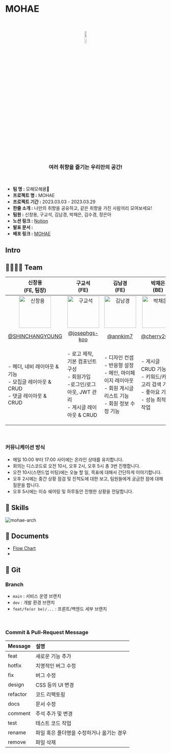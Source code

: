 <h1>MOHAE</h1>
<br/><br/>
<div  align="center">
<img width="10%" alt="로고"  src="https://user-images.githubusercontent.com/64332359/228714709-c36ece9a-cf17-4c4e-964a-25bbb36f47fb.png" />
</div>
<h3 align="center"> 여러 취향을 즐기는 우리만의 공간! </h3>
<br/>

- **팀 명 :** 모해모해큥🫶
- **프로젝트 명 :** MOHAE
- **프로젝트 기간 :** 2023.03.03 - 2023.03.29
- **한줄 소개 :** 나만의 취향을 공유하고, 같은 취향을 가진 사람끼리 모여보세요!
- **팀원 :** 신창용, 구교석, 김남경, 박채은, 김수경, 정은아
- **노션 링크 :** [Notion](https://www.notion.so/codestates/d9a0ee3dfe5047a18b67da8631bdd159?pvs=4)
- **발표 문서 :**
- **배포 링크 :** [MOHAE](http://mohea.s3-website-ap-southeast-2.amazonaws.com)

## Intro



## 👨‍👩‍👧‍👦 Team
| 신창용<br>(FE, 팀장) | 구교석<br>(FE) | 김남경<br>(FE) | 박채은<br>(BE) | 김수경<br>(BE) | 정은아<br>(BE) |
| :---: | :---: | :---: | :---: | :---: | :---: |
| <img alt="신창용" src="https://avatars.githubusercontent.com/SHINCHANGYOUNG" height="100" width="100"> | <img alt="구교석" src="https://avatars.githubusercontent.com/josephgs-koo" height="100" width="100"> | <img alt="김남경" src="https://avatars.githubusercontent.com/annkim7" height="100" width="100"> | <img alt="박채은" src="https://avatars.githubusercontent.com/cherry2030" height="100" width="100"> | <img alt="김수경" src="https://avatars.githubusercontent.com/SOOSOO37" height="100" width="100"> | <img alt="정은아" src="https://avatars.githubusercontent.com/kdsmd62" height="100" width="100"> |
|[@SHINCHANGYOUNG](https://github.com/SHINCHANGYOUNG)|[@josephgs-koo](https://github.com/josephgs-koo)| [@annkim7](https://github.com/annkim7)| [@cherry2030](https://github.com/cherry2030) | [@SOOSOO37](https://github.com/SOOSOO37)|[@kdsmd62](https://github.com/kdsmd62) |
|<p align="left">- 헤더, 네비 레이아웃 & 기능<br/>- 모집글 레이아웃 & CRUD<br/>- 댓글 레이아웃 & CRUD</p>|<p align="left">- 로고 제작, 기본 컴포넌트 구성 <br/>- 회원가입 <br/>-로그인/로그아웃, JWT 관리   <br/>- 게시글 레이아웃 & CRUD</p>|<p align="left">- 디자인 컨셉<br/>- 반응형 설정<br/>- 메인, 마이페이지 레이아웃<br/>- 회원 게시글 리스트 기능<br/>- 회원 정보 수정 기능</p>|<p align="left">- 게시글 CRUD 기능 <br/>- 키워드/카테고리 검색 기능 <br/>- 좋아요 기능<br/> - 성능 최적화 작업<br/> </p>|<p align="left">- 모집글 CRUD<br/> - 게시글/모집글 댓글 CRUD<br/> - 모집 참여하기 기능<br/>- 스프링 배치 & 스케줄러 <br/></p>|<p align="left">- 회원가입 기능<br/>- 로그인/로그아웃 기능<br/>- 서버 인프라 구축<br/>- 배포 자동화<br/></p>| 

<br>

### 커뮤니케이션 방식
- 매일 10:00 부터 17:00 사이에는 온라인 상태를 유지합니다.
- 회의는 디스코드로 오전 10시, 오후 2시, 오후 5시 총 3번 진행합니다.
- 오전 10시(스탠드업 미팅)에는 오늘 할 일, 목표에 대해서 간단하게 이야기합니다.
- 오후 2시에는 중간 상황 점검 및 진척도에 대한 보고, 팀원들에게 궁금한 점에 대해 질문을 합니다. 
- 오후 5시에는 이슈 쉐어링 및 하루동안 진행한 상황을 전달합니다. 

## 🔧 Skills
![mohae-arch](https://user-images.githubusercontent.com/64332359/228714643-c63c886f-8463-4c95-8ff2-5a0cc1173a80.png)


## 📝 Documents
- [Flow Chart](https://github.com/codestates-seb/seb42_main_006/wiki/%08Flow-Chart)
- 


## 📌 Git
### Branch
- `main` : 서비스 운영 브랜치
- `dev` : 개발 환경 브랜치
- `feat/fe(or be)/...` : 프론트/백엔드 세부 브랜치

<br>

### Commit & Pull-Request Message
| Message | 설명 |
| :--- | :--- |
| feat | 새로운 기능 추가 |
| hotfix | 치명적인 버그 수정 |
| fix | 버그 수정 |
| design | CSS 등의 UI 변경 |
| refactor | 코드 리팩토링 |
| docs | 문서 수정 |
| comment | 주석 추가 및 변경 |
| test | 테스트 코드 작업 |
| rename | 파일 혹은 폴더명을 수정하거나 옮기는 경우 |
| remove | 파일 삭제 |
